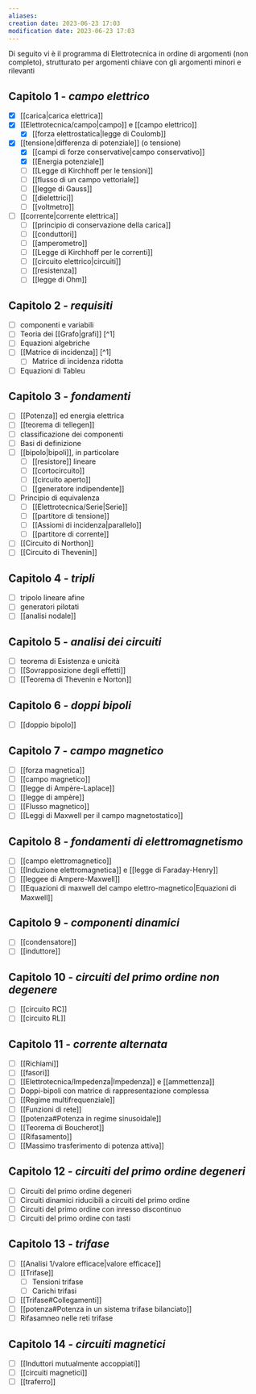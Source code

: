 ```yaml
---
aliases: 
creation date: 2023-06-23 17:03
modification date: 2023-06-23 17:03
---
```

Di seguito vi è il programma di Elettrotecnica in ordine di argomenti (non completo), strutturato per argomenti chiave con gli argomenti minori e rilevanti 


## Capitolo 1 - *campo elettrico*
 - [x] [[carica|carica elettrica]]
 - [x] [[Elettrotecnica/campo|campo]] e [[campo elettrico]]
	 - [x] [[forza elettrostatica|legge di Coulomb]]
- [x] [[tensione|differenza di potenziale]] (o tensione)
	- [x] [[campi di forze conservative|campo conservativo]]
	- [x] [[Energia potenziale]]
	- [ ] [[Legge di Kirchhoff per le tensioni]]
	- [ ] [[flusso di un campo vettoriale]]
	- [ ] [[legge di Gauss]]
	- [ ] [[dielettrici]]
	- [ ] [[voltmetro]]
- [ ] [[corrente|corrente elettrica]] 
	- [ ] [[principio di conservazione della carica]]
	- [ ] [[conduttori]]
	- [ ] [[amperometro]]
	- [ ] [[Legge di Kirchhoff per le correnti]]
	- [ ] [[circuito elettrico|circuiti]]
	- [ ] [[resistenza]]
	- [ ] [[legge di Ohm]]

## Capitolo 2 - *requisiti*
- [ ] componenti e variabili 
- [ ] Teoria dei [[Grafo|grafi]] [^1]
- [ ] Equazioni algebriche
- [ ] [[Matrice di incidenza]] [^1]  
	- [ ] Matrice di incidenza ridotta
- [ ] Equazioni di Tableu

## Capitolo 3 - *fondamenti*
- [ ] [[Potenza]] ed energia elettrica
- [ ] [[teorema di tellegen]]
- [ ] classificazione dei componenti
- [ ] Basi di definizione
- [ ] [[bipolo|bipoli]], in particolare
	- [ ] [[resistore]] lineare
	- [ ] [[cortocircuito]]
	- [ ] [[circuito aperto]]
	- [ ] [[generatore indipendente]] 
- [ ] Principio di equivalenza
	- [ ] [[Elettrotecnica/Serie|Serie]]
	- [ ] [[partitore di tensione]]
	- [ ] [[Assiomi di incidenza|parallelo]]
	- [ ] [[partitore di corrente]]
- [ ] [[Circuito di Northon]]
- [ ] [[Circuito di Thevenin]]

## Capitolo 4 - *tripli*
- [ ] tripolo lineare afine
- [ ] generatori pilotati
- [ ] [[analisi nodale]]

## Capitolo 5 - *analisi dei circuiti*
- [ ] teorema di Esistenza e unicità
- [ ] [[Sovrapposizione degli effetti]]
- [ ] [[Teorema di Thevenin e Norton]]

## Capitolo 6 - *doppi bipoli*
- [ ] [[doppio bipolo]]

## Capitolo 7 - *campo magnetico*
- [ ] [[forza magnetica]]
- [ ] [[campo magnetico]]
- [ ] [[legge di Ampère-Laplace]]
- [ ] [[legge di ampère]]
- [ ] [[Flusso magnetico]]
- [ ] [[Leggi di Maxwell per il campo magnetostatico]] 

## Capitolo 8 - *fondamenti di elettromagnetismo*
- [ ] [[campo elettromagnetico]]
- [ ] [[Induzione elettromagnetica]] e [[legge di Faraday-Henry]]
- [ ] [[leggee di Ampere-Maxwell]]
- [ ] [[Equazioni di maxwell del campo elettro-magnetico|Equazioni di Maxwell]]

## Capitolo 9 - *componenti dinamici*
- [ ] [[condensatore]]
- [ ] [[induttore]]

## Capitolo 10 - *circuiti del primo ordine non degenere*
- [ ] [[circuito RC]]
- [ ] [[circuito RL]] 

## Capitolo 11 - *corrente alternata*
- [ ] [[Richiami]]
- [ ] [[fasori]]
- [ ] [[Elettrotecnica/Impedenza|Impedenza]] e [[ammettenza]]
- [ ] Doppi-bipoli con matrice di rappresentazione complessa
- [ ] [[Regime multifrequenziale]]
- [ ] [[Funzioni di rete]]
- [ ] [[potenza#Potenza in regime sinusoidale]]
- [ ] [[Teorema di Boucherot]]
- [ ] [[Rifasamento]]
- [ ] [[Massimo trasferimento di potenza attiva]]

## Capitolo 12 - *circuiti del primo ordine degeneri*
- [ ] Circuiti del primo ordine degeneri
- [ ] Circuiti dinamici riducibili a circuiti del primo ordine
- [ ] Circuiti del primo ordine con inresso discontinuo
- [ ] Circuiti del primo ordine con tasti

## Capitolo 13 - *trifase*
- [ ] [[Analisi 1/valore efficace|valore efficace]]
- [ ] [[Trifase]]
	- [ ] Tensioni trifase
	- [ ] Carichi trifasi
- [ ] [[Trifase#Collegamenti]]
- [ ] [[potenza#Potenza in un sistema trifase bilanciato]]
- [ ] Rifasamneo nelle reti trifase

## Capitolo 14 - *circuiti magnetici*
- [ ] [[Induttori mutualmente accoppiati]]
- [ ] [[circuiti magnetici]]
- [ ] [[traferro]]